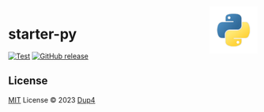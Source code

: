 <img align="right" width="96px" src="./assets/python3_logo.png">

# starter-py

[![Test][test-ci-badge]][test-ci]
[![GitHub release][gh-release-badge]][gh-release]

## License

[MIT](./LICENSE) License © 2023 [Dup4][dup4]

[dup4]: https://github.com/Dup4
[test-ci-badge]: https://github.com/Dup4/starter-py/workflows/Test/badge.svg
[test-ci]: https://github.com/Dup4/starter-py/actions/workflows/test.yml
[gh-release-badge]: https://img.shields.io/github/release/Dup4/starter-py.svg
[gh-release]: https://GitHub.com/Dup4/starter-py/releases/
